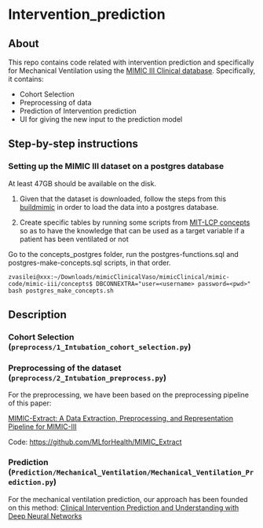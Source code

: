 # Intervention_prediction
## About
This repo contains code related with intervention prediction and specifically for Mechanical Ventilation using the [MIMIC III Clinical database](https://physionet.org/content/mimiciii/1.4/). Specifically, it contains:
- Cohort Selection
- Preprocessing of data
- Prediction of Intervention prediction
- UI for giving the new input to the prediction model

## Step-by-step instructions
### Setting up the MIMIC III dataset on a postgres database
At least 47GB should be available on the disk.
1. Given that the dataset is downloaded, follow the steps from this [buildmimic](https://github.com/MIT-LCP/mimic-code/tree/main/mimic-iii/buildmimic/postgres) in order to load the data into a postgres database.

2. Create specific tables by running some scripts from [MIT-LCP concepts](https://github.com/MIT-LCP/mimic-code/tree/main/mimic-iii/concepts) so as to have the knowledge that can be used as a target variable if a patient has been ventilated or not

Go to the concepts_postgres folder, run the postgres-functions.sql and postgres-make-concepts.sql scripts, in that order.
```
zvasilei@xxx:~/Downloads/mimicClinicalVaso/mimicClinical/mimic-code/mimic-iii/concepts$ DBCONNEXTRA="user=<username> password=<pwd>" bash postgres_make_concepts.sh
```

## Description
### Cohort Selection (```preprocess/1_Intubation_cohort_selection.py```)


### Preprocessing of the dataset (```preprocess/2_Intubation_preprocess.py```)
For the preprocessing, we have been based on the preprocessing pipeline of this paper:

[MIMIC-Extract: A Data Extraction, Preprocessing, and
Representation Pipeline for MIMIC-III](https://arxiv.org/pdf/1907.08322.pdf)

Code: https://github.com/MLforHealth/MIMIC_Extract

### Prediction (```Prediction/Mechanical_Ventilation/Mechanical_Ventilation_Prediction.py```)

For the mechanical ventilation prediction, our approach has been founded on this method: 
[Clinical Intervention Prediction and Understanding with Deep Neural Networks
](https://www.semanticscholar.org/paper/Clinical-Intervention-Prediction-and-Understanding-Suresh-Hunt/5dba3ab85f106874178e1e2d52fc4247afed912e)


